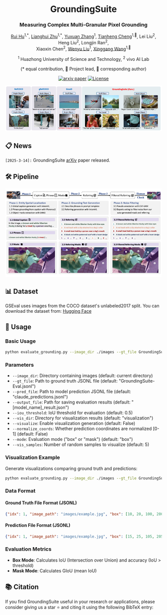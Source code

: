 <div align="center">
<h1>GroundingSuite</h1>
<h3>Measuring Complex Multi-Granular Pixel Grounding</h3>

[Rui Hu](https://github.com/isfinne)<sup>1,\*</sup>, [Lianghui Zhu](https://scholar.google.com/citations?user=NvMHcs0AAAAJ&hl=zh-CN)<sup>1,\*</sup>, [Yuxuan Zhang](https://github.com/CoderZhangYx)<sup>1</sup>, [Tianheng Cheng](https://scholar.google.com/citations?user=PH8rJHYAAAAJ&hl=zh-CN)<sup>1,🌟</sup>, Lei Liu<sup>2</sup>, Heng Liu<sup>2</sup>, Longjin Ran<sup>2</sup>,<br>Xiaoxin Chen<sup>2</sup>, [Wenyu Liu](http://eic.hust.edu.cn/professor/liuwenyu)<sup>1</sup>, [Xinggang Wang](https://xwcv.github.io/)<sup>1,📧</sup>

<sup>1</sup> Huazhong University of Science and Technology, <sup>2</sup> vivo AI Lab

(\* equal contribution, 🌟 Project lead, 📧 corresponding author)


[![arxiv paper](https://img.shields.io/badge/arXiv-Paper-red)]([https://arxiv.org/abs/](https://arxiv.org/abs/2503.10596))
[![License](https://img.shields.io/badge/License-Apache%202.0-blue.svg)](https://opensource.org/licenses/Apache-2.0)

</div>

<div align="center">
<img src="./assets/teaser.png">
</div>

## 📋 News

`[2025-3-14]:` GroundingSuite [arXiv](https://arxiv.org/abs/2503.10596) paper released. 

## 🛠️ Pipeline

<div align="center">
<img src="./assets/pipeline.png">
</div>

## 📊 Dataset

GSEval uses images from the COCO dataset's unlabeled2017 split. You can download the dataset from: [Hugging Face](https://huggingface.co/datasets/hustvl/GSEval)

## 🚀 Usage

### Basic Usage

```bash
python evaluate_grounding.py --image_dir ./images --gt_file GroundingSuite-Eval.jsonl --pred_file model_predictions.jsonl
```

### Parameters

- `--image_dir`: Directory containing images (default: current directory)
- `--gt_file`: Path to ground truth JSONL file (default: "GroundingSuite-Eval.jsonl")
- `--pred_file`: Path to model prediction JSONL file (default: "claude_predictions.jsonl")
- `--output_file`: Path for saving evaluation results (default: "[model_name]_result.json")
- `--iou_threshold`: IoU threshold for evaluation (default: 0.5)
- `--vis_dir`: Directory for visualization results (default: "visualization")
- `--visualize`: Enable visualization generation (default: False)
- `--normalize_coords`: Whether prediction coordinates are normalized [0-1] (default: False)
- `--mode`: Evaluation mode ("box" or "mask") (default: "box")
- `--vis_samples`: Number of random samples to visualize (default: 5)

### Visualization Example

Generate visualizations comparing ground truth and predictions:

```bash
python evaluate_grounding.py --image_dir ./images --gt_file GroundingSuite-Eval.jsonl --pred_file model_predictions.jsonl --visualize --vis_dir ./vis_results
```

### Data Format

#### Ground Truth File Format (JSONL)

```json
{"idx": 1, "image_path": "images/example.jpg", "box": [10, 20, 100, 200], "class_id": 0, "label": "dog"}
```

#### Prediction File Format (JSONL)

```json
{"idx": 1, "image_path": "images/example.jpg", "box": [15, 25, 105, 205]}
```

### Evaluation Metrics

- **Box Mode**: Calculates IoU (Intersection over Union) and accuracy (IoU > threshold)
- **Mask Mode**: Calculates GIoU (mean IoU)

## 📚 Citation

If you find GroundingSuite useful in your research or applications, please consider giving us a star ⭐ and citing it using the following BibTeX entry:

```bibtex

```
